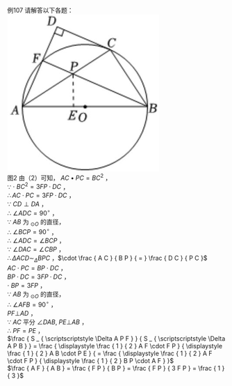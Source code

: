 例107 请解答以下各题：
![](<../../qs_image_DB/专题3-6__圆的综合（27类题型）（解析版）/2b1e0ba2d7f72426861a5f8fc9b44d485733a044146f2993ac5f3050cd3ce074.jpg>)  
图2
由（2）可知， $A C \bullet P C = B C ^ { 2 }$ ，  
∵ $\cdot \ B C ^ { 2 } = 3 F P \cdot D C$ ，  
$\therefore A C \cdot P C = 3 F P \cdot D C$ ，  
∵ $C D \perp D A$ ，  
∴ $\angle A D C = 9 0 ^ { \circ }$ ，  
∵ $A B$ 为 $_ { \odot O }$ 的直径，  
∴ $\angle B C P = 9 0 ^ { \circ }$ ，  
∴ $\angle A D C = \angle B C P$ ，  
∵ $\angle D A C = \angle C B P$ ，  
$\therefore \Delta A C D \sim _ { \Delta } B P C$ ，$\cdot \frac { A C } { B P } { = } \frac { D C } { P C }$   
$A C \cdot P C = B P \cdot D C$ ，  
$B P \cdot D C = 3 F P \cdot D C$ ，  
$\cdot \ B P { = } 3 F P$ ，  
∵ $A B$ 为 $_ { \odot O }$ 的直径，  
∴ $\angle A F B = 9 0 ^ { \circ }$ ，  
$P F \bot A D$ ，  
∵ $A C$ 平分 $\angle D A B , \ P E \bot A B$ ，  
∴ $P F = P E$ ，  
$\frac { S _ { \scriptscriptstyle \Delta A P F } } { S _ { \scriptscriptstyle \Delta A P B } } = \frac { \displaystyle \frac { 1 } { 2 } A F \cdot F P } { \displaystyle \frac { 1 } { 2 } A B \cdot P E } { = \frac { \displaystyle \frac { 1 } { 2 } A F \cdot F P } { \displaystyle \frac { 1 } { 2 } B P \cdot A F } }$   
$\frac { A F } { A B } = \frac { F P } { B P } = \frac { F P } { 3 F P } = \frac { 1 } { 3 }$
